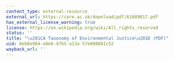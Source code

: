 ```yaml
---
content_type: external-resource
external_url: https://core.ac.uk/download/pdf/61689017.pdf
has_external_license_warning: true
license: https://en.wikipedia.org/wiki/All_rights_reserved
status: ''
title: "\u201CA Taxonomy of Environmental Justice\u201D (PDF)"
uid: 8eb8e984-a0e6-47b5-a13a-57e808081c52
wayback_url: ''
---
```

